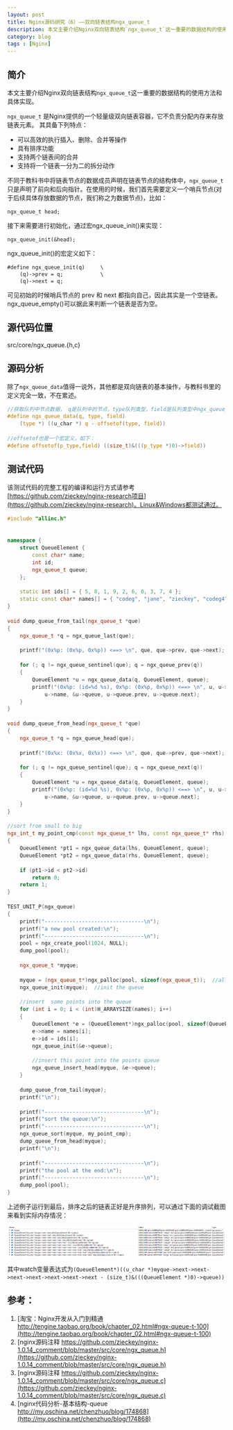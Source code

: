 ```yaml
---
layout: post
title: Nginx源码研究（6）——双向链表结构ngx_queue_t
description: 本文主要介绍Nginx双向链表结构`ngx_queue_t`这一重要的数据结构的使用方法和具体实现。
category: blog
tags : [Nginx]
---
```


## 简介

本文主要介绍Nginx双向链表结构`ngx_queue_t`这一重要的数据结构的使用方法和具体实现。

`ngx_queue_t` 是Nginx提供的一个轻量级双向链表容器，它不负责分配内存来存放链表元素。
其具备下列特点：

- 可以高效的执行插入、删除、合并等操作
- 具有排序功能
- 支持两个链表间的合并
- 支持将一个链表一分为二的拆分动作

不同于教科书中将链表节点的数据成员声明在链表节点的结构体中，`ngx_queue_t`只是声明了前向和后向指针。在使用的时候，我们首先需要定义一个哨兵节点(对于后续具体存放数据的节点，我们称之为数据节点)，比如：

	ngx_queue_t head;

接下来需要进行初始化，通过宏ngx_queue_init()来实现：

	ngx_queue_init(&head);

ngx_queue_init()的宏定义如下：

	#define ngx_queue_init(q)     \
	    (q)->prev = q;            \
	    (q)->next = q;

可见初始的时候哨兵节点的 prev 和 next 都指向自己，因此其实是一个空链表。ngx_queue_empty()可以据此来判断一个链表是否为空。



## 源代码位置

src/core/ngx_queue.{h,c}

## 源码分析

除了`ngx_queue_data`值得一说外，其他都是双向链表的基本操作，与教科书里的定义完全一致，不在累述。

```C
//获取队列中节点数据， q是队列中的节点，type队列类型，field是队列类型中ngx_queue_t的元素名
#define ngx_queue_data(q, type, field)                                         \
    (type *) ((u_char *) q - offsetof(type, field))

//offsetof也是一个宏定义，如下：
#define offsetof(p_type,field) ((size_t)&(((p_type *)0)->field))
```

## 测试代码

该测试代码的完整工程的编译和运行方式请参考 [https://github.com/zieckey/nginx-research项目](https://github.com/zieckey/nginx-research)。Linux&Windows都测试通过。

```C++
#include "allinc.h"


namespace {
    struct QueueElement {
        const char* name;
        int id;
        ngx_queue_t queue;
    };

    static int ids[] = { 5, 8, 1, 9, 2, 6, 0, 3, 7, 4 };
    static const char* names[] = { "codeg", "jane", "zieckey", "codeg4", "codeg5", "codeg6", "codeg7", "codeg8", "codeg9", "codeg10" };
}

void dump_queue_from_tail(ngx_queue_t *que)
{
    ngx_queue_t *q = ngx_queue_last(que);

    printf("(0x%p: (0x%p, 0x%p)) <==> \n", que, que->prev, que->next);

    for (; q != ngx_queue_sentinel(que); q = ngx_queue_prev(q))
    {
        QueueElement *u = ngx_queue_data(q, QueueElement, queue);
        printf("(0x%p: (id=%d %s), 0x%p: (0x%p, 0x%p)) <==> \n", u, u->id,
            u->name, &u->queue, u->queue.prev, u->queue.next);
    }
}

void dump_queue_from_head(ngx_queue_t *que)
{
    ngx_queue_t *q = ngx_queue_head(que);

    printf("(0x%x: (0x%x, 0x%x)) <==> \n", que, que->prev, que->next);

    for (; q != ngx_queue_sentinel(que); q = ngx_queue_next(q))
    {
        QueueElement *u = ngx_queue_data(q, QueueElement, queue);
        printf("(0x%p: (id=%d %s), 0x%p: (0x%p, 0x%p)) <==> \n", u, u->id,
            u->name, &u->queue, u->queue.prev, u->queue.next);
    }
}

//sort from small to big  
ngx_int_t my_point_cmp(const ngx_queue_t* lhs, const ngx_queue_t* rhs)
{
    QueueElement *pt1 = ngx_queue_data(lhs, QueueElement, queue);
    QueueElement *pt2 = ngx_queue_data(rhs, QueueElement, queue);

    if (pt1->id < pt2->id)
        return 0;
    return 1;
}

TEST_UNIT_P(ngx_queue)
{
    printf("--------------------------------\n");
    printf("a new pool created:\n");
    printf("--------------------------------\n");
    pool = ngx_create_pool(1024, NULL);
    dump_pool(pool);

    ngx_queue_t *myque;

    myque = (ngx_queue_t*)ngx_palloc(pool, sizeof(ngx_queue_t));  //alloc a queue head  
    ngx_queue_init(myque);  //init the queue  

    //insert  some points into the queue  
    for (int i = 0; i < (int)H_ARRAYSIZE(names); i++)
    {
        QueueElement *e = (QueueElement*)ngx_palloc(pool, sizeof(QueueElement));
        e->name = names[i];
        e->id = ids[i];
        ngx_queue_init(&e->queue);

        //insert this point into the points queue  
        ngx_queue_insert_head(myque, &e->queue);
    }

    dump_queue_from_tail(myque);
    printf("\n");

    printf("--------------------------------\n");
    printf("sort the queue:\n");
    printf("--------------------------------\n");
    ngx_queue_sort(myque, my_point_cmp);
    dump_queue_from_head(myque);
    printf("\n");

    printf("--------------------------------\n");
    printf("the pool at the end:\n");
    printf("--------------------------------\n");
    dump_pool(pool);
}
```

上述例子运行到最后，排序之后的链表正好是升序排列，可以通过下面的调试截图来看到实际内存情况：

[![](/images/githubpages/nginx/ngx_queue_t.png)](/images/githubpages/nginx/ngx_queue_t.png)

其中watch变量表达式为`(QueueElement*)((u_char *)myque->next->next->next->next->next->next->next - (size_t)&(((QueueElement *)0)->queue))`

## 参考：

1. [淘宝：Nginx开发从入门到精通 http://tengine.taobao.org/book/chapter_02.html#ngx-queue-t-100](http://tengine.taobao.org/book/chapter_02.html#ngx-queue-t-100)
2. [nginx源码注释 https://github.com/zieckey/nginx-1.0.14_comment/blob/master/src/core/ngx_queue.h](https://github.com/zieckey/nginx-1.0.14_comment/blob/master/src/core/ngx_queue.h)
3. [nginx源码注释 https://github.com/zieckey/nginx-1.0.14_comment/blob/master/src/core/ngx_queue.c](https://github.com/zieckey/nginx-1.0.14_comment/blob/master/src/core/ngx_queue.c)
4. [nginx代码分析-基本结构-queue http://my.oschina.net/chenzhuo/blog/174868](http://my.oschina.net/chenzhuo/blog/174868)